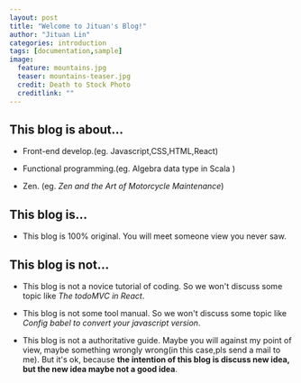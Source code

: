 ```yaml
---
layout: post
title: "Welcome to Jituan's Blog!"
author: "Jituan Lin"
categories: introduction
tags: [documentation,sample]
image:
  feature: mountains.jpg
  teaser: mountains-teaser.jpg
  credit: Death to Stock Photo
  creditlink: ""
---
```


## This blog is about...

* Front-end develop.(eg. Javascript,CSS,HTML,React)

* Functional programming.(eg. Algebra data type in Scala )

* Zen. (eg. *Zen and the Art of Motorcycle Maintenance*)

## This blog is...

* This blog is 100% original. You will meet someone view you never saw.


## This blog is not...

* This blog is not a novice tutorial of coding. So we won't discuss some topic like *The todoMVC in React*.

* This blog is not some tool manual. So we won't discuss some topic like *Config babel to convert your javascript version*.

* This blog is not a authoritative guide. Maybe you will against my point of view, maybe something wrongly wrong(in this case,pls send a mail to me). But it's ok, because **the intention of this blog is discuss new idea, but the new idea maybe not a good idea**.





